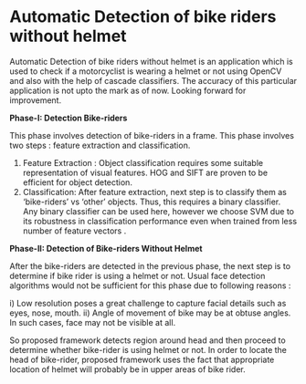 # Automatic Detection of bike riders without helmet

Automatic Detection of bike riders without helmet is an application which is used to check if a motorcyclist is wearing a helmet or not using OpenCV and also with the help of cascade classifiers. The accuracy of this particular application is not upto the mark as of now. Looking forward for improvement.

**Phase-I: Detection Bike-riders**

This phase involves detection of bike-riders in a frame.  This phase involves two steps : feature extraction and classification. 
1) Feature Extraction : Object classification requires some suitable representation of visual features. HOG and SIFT are proven to be efficient for object detection. 
2) Classification: After feature extraction, next step is to classify them as ‘bike-riders’ vs ‘other’ objects. Thus, this requires a binary classifier. Any binary classifier can be used here, however we choose SVM due to its robustness in classification performance even when trained from less number of feature vectors . 

**Phase-II: Detection of Bike-riders Without Helmet** 

After the bike-riders are detected in the previous phase, the next step is to determine if bike rider is using a helmet or not. Usual face detection algorithms would not be sufficient for this phase due to following reasons :

i) Low resolution poses a great challenge to capture facial details such as eyes, nose, mouth. 
ii) Angle of movement of bike may be at obtuse angles. In such cases, face may not be visible at all. 

So proposed framework detects region around head and then proceed to determine whether bike-rider is using helmet or not. In order to locate the head of bike-rider, proposed framework uses the fact that appropriate location of helmet will probably be in upper areas of bike rider. 
